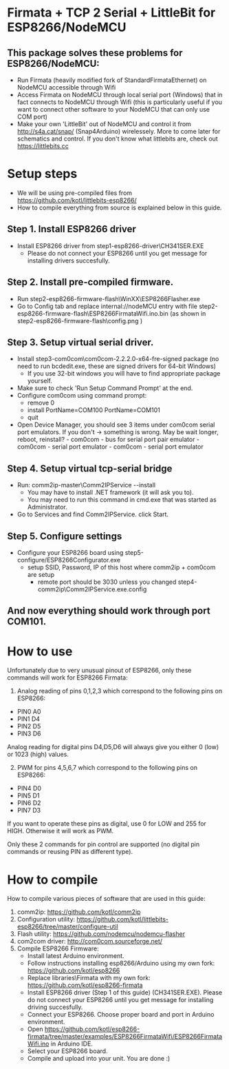 Firmata + TCP 2 Serial + LittleBit for ESP8266/NodeMCU
========================================================================================================================
## This package solves these problems for ESP8266/NodeMCU:
  - Run Firmata (heavily modified fork of StandardFirmataEthernet) on NodeMCU accessible through Wifi
  - Access Firmata on NodeMCU through local serial port (Windows) that in fact connects to NodeMCU through Wifi
    (this is particularly useful if you want to connect other software to your NodeMCU that can only use COM port)
  - Make your own 'LittleBit' out of NodeMCU and control it from http://s4a.cat/snap/ (Snap4Arduino) wirelessely. 
    More to come later for schematics and control. If you don't know what littlebits are, check out https://littlebits.cc


Setup steps
========================================================================================================================
- We will be using pre-compiled files from https://github.com/kotl/littlebits-esp8266/ 
- How to compile everything from source is explained below in this guide.

## Step 1. Install ESP8266 driver
 - Install ESP8266 driver from step1-esp8266-driver\CH341SER.EXE
   - Please do not connect your ESP8266 until you get message for installing drivers succesfully.

## Step 2. Install pre-compiled firmware. 
  - Run step2-esp8266-firmware-flash\WinXX\ESP8266Flasher.exe 
  - Go to Config tab and replace internal://nodeMCU entry with file
     step2-esp8266-firmware-flash\ESP8266FirmataWifi.ino.bin
     (as shown in step2-esp8266-firmware-flash\config.png )

## Step 3. Setup virtual serial driver.
  - Install step3-com0com\com0com-2.2.2.0-x64-fre-signed package 
      (no need to run bcdedit.exe, these are signed drivers for 64-bit Windows)
    - If you use 32-bit windows you will have to find appropriate package yourself.
  - Make sure to check 'Run Setup Command Prompt' at the end.
  - Configure com0com using command prompt:
	 - remove 0
     - install PortName=COM100 PortName=COM101
     - quit
- Open Device Manager, you should see 3 items under com0com serial port emulators.
      If you don't -> something is wrong. May be wait longer, reboot, reinstall?
	  - com0com - bus for serial port pair emulator
	  - com0com - serial port emulator
	  - com0com - serial port emulator

## Step 4. Setup virtual tcp-serial bridge
- Run: comm2ip-master\Comm2IPService --install
   - You may have to install .NET framework (it will ask you to).
   - You may need to run this command in cmd.exe that was started as Administrator.
- Go to Services and find Comm2IPService. click Start.

## Step 5. Configure settings
- Configure your ESP8266 board using step5-configure/ESP8266Configurator.exe
  - setup SSID, Password, IP of this host where comm2ip + com0com are setup
    - remote port should be 3030 unless
you changed step4-comm2ip\Comm2IPService.exe.config

## And now everything should work through port COM101. 

How to use
========================================================================================================================

Unfortunately due to very unusual pinout of ESP8266, only these commands will work for ESP8266 Firmata:

1. Analog reading of pins 0,1,2,3 which correspond to the following pins on ESP8266:
  - PIN0 A0 
  - PIN1 D4
  - PIN2 D5
  - PIN3 D6

Analog reading for digital pins D4,D5,D6 will always give you either 0 (low) or 1023 (high) values.

2. PWM for pins 4,5,6,7 which correspond to the following pins on ESP8266:
  - PIN4 D0
  - PIN5 D1
  - PIN6 D2
  - PIN7 D3

If you want to operate these pins as digital, use 0 for LOW and 255 for HIGH. Otherwise it will work as PWM.

Only these 2 commands for pin control are supported (no digital pin commands or reusing PIN as different type).


How to compile
========================================================================================================================

How to compile various pieces of software that are used in this guide:

1. comm2ip: https://github.com/kotl/comm2ip
2. Configuration utility: https://github.com/kotl/littlebits-esp8266/tree/master/configure-util
3. Flash utility: https://github.com/nodemcu/nodemcu-flasher
4. com2com driver: http://com0com.sourceforge.net/
5. Compile ESP8266 Firmware:
   - Install latest Arduino environment.
   - Follow instructions installing esp8266/Arduino using my own fork: https://github.com/kotl/esp8266
   - Replace libraries\Firmata with my own fork: https://github.com/kotl/esp8266-firmata
   - Install ESP8266 driver (Step 1 of this guide) (CH341SER.EXE).
     Please do not connect your ESP8266 until you get message for installing driving succesfully.
   - Connect your ESP8266. Choose proper board and port in Arduino environment.
   - Open https://github.com/kotl/esp8266-firmata/tree/master/examples/ESP8266FirmataWifi/ESP8266FirmataWifi.ino
     in Arduino IDE.
   - Select your ESP8266 board. 
   - Compile and upload into your unit. You are done :)


